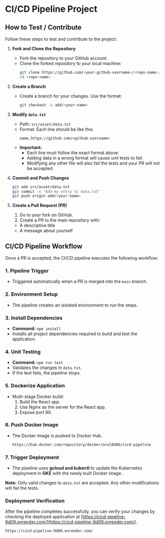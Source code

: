 
# CI/CD Pipeline Project 

## How to Test / Contribute

Follow these steps to test and contribute to the project:

1. **Fork and Clone the Repository**  
   - Fork the repository to your GitHub account.  
   - Clone the forked repository to your local machine:
     ```bash
     git clone https://github.com/<your-github-username>/<repo-name>.git
     cd <repo-name>
     ```

2. **Create a Branch**  
   - Create a branch for your changes. Use the format:
     ```bash
     git checkout -b add/<your-name>
     ```

3. **Modify `data.txt`**  
   - Path: `src/asset/data.txt`  
   - Format: Each line should be like this:
     ```
     name,https://github.com/<github-username>
     ```
   - **Important:**  
     - Each line must follow the exact format above.  
     - Adding data in a wrong format will cause unit tests to fail.  
     - Modifying any other file will also fail the tests and your PR will not be accepted.

4. **Commit and Push Changes**  
   ```bash
   git add src/asset/data.txt
   git commit -m "Add my entry to data.txt"
   git push origin add/<your-name>
    ```
5. **Create a Pull Request (PR)**
   1. Go to your fork on GitHub.
   2. Create a PR to the main repository with:  
   - A descriptive title  
   - A message about yourself


## CI/CD Pipeline Workflow

Once a PR is accepted, the CI/CD pipeline executes the following workflow:

### 1. Pipeline Trigger
- Triggered automatically when a PR is merged into the `main` branch.

### 2. Environment Setup
- The pipeline creates an isolated environment to run the steps.

### 3. Install Dependencies
- **Command:** `npm install`  
- Installs all project dependencies required to build and test the application.

### 4. Unit Testing
- **Command:** `npm run test`  
- Validates the changes in `data.txt`.  
- If the test fails, the pipeline stops.

### 5. Dockerize Application
- Multi-stage Docker build:  
  1. Build the React app.  
  2. Use Nginx as the server for the React app.  
  3. Expose port 80.


### 6. Push Docker Image
- The Docker image is pushed to Docker Hub.
  ```bash
  https://hub.docker.com/repository/docker/arul8406/cicd-pipeline
  ```

### 7. Trigger Deployment
- The pipeline uses **gcloud and kubectl** to update the Kubernetes deployment in **GKE** with the newly built Docker image.

**Note:** Only valid changes to `data.txt` are accepted. Any other modifications will fail the tests.


### Deployment Verification

After the pipeline completes successfully, you can verify your changes by checking the deployed application at [https://cicd-pipeline-9d09.onrender.com/](https://cicd-pipeline-9d09.onrender.com/).

```
https://cicd-pipeline-9d09.onrender.com/
```

